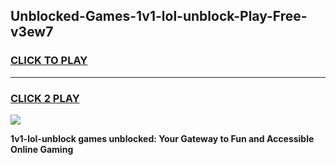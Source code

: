 
## Unblocked-Games-1v1-lol-unblock-Play-Free-v3ew7
<h3>
<a href="https://premium76.site?title=1v1-lol-unblock&ref=21A">CLICK TO PLAY</a></h3>
<hr>

<h3>
<a href="https://premium76.site?title=1v1-lol-unblock&ref=21A">CLICK 2 PLAY</a>
  
</h3>

<a href="https://premium76.site?title=1v1-lol-unblock&ref=21A"><img src="https://clearcache.store/games.png"></a>


**1v1-lol-unblock games unblocked: Your Gateway to Fun and Accessible Online Gaming**
